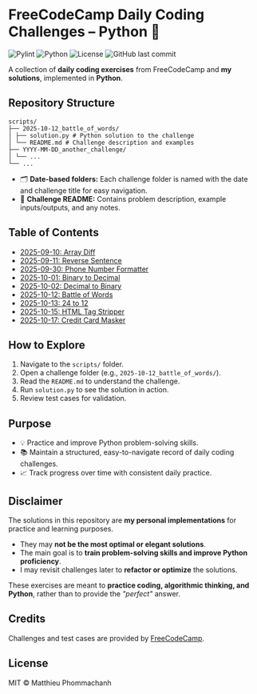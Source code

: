 # FreeCodeCamp Daily Coding Challenges – Python 🐍

![Pylint](https://github.com/phommacm/fcc-daily-coding-challenges/actions/workflows/pylint.yml/badge.svg)
![Python](https://img.shields.io/badge/python-3.11-blue)
![License](https://img.shields.io/badge/license-MIT-green)
![GitHub last commit](https://img.shields.io/github/last-commit/phommacm/fcc-daily-coding-challenges)

A collection of **daily coding exercises** from FreeCodeCamp and **my solutions**, implemented in **Python**.

## Repository Structure

```
scripts/
├── 2025-10-12_battle_of_words/
│ ├── solution.py # Python solution to the challenge
│ └── README.md # Challenge description and examples
├── YYYY-MM-DD_another_challenge/
│ └── ...
└── ...
```

- 🗂️ **Date-based folders:** Each challenge folder is named with the date and challenge title for easy navigation.
- 📄 **Challenge README:** Contains problem description, example inputs/outputs, and any notes.

## Table of Contents

- [2025-09-10: Array Diff](scripts/2025-09-10_array_diff/README.md)
- [2025-09-11: Reverse Sentence](scripts/2025-09-11_reverse_sentence/README.md)
- [2025-09-30: Phone Number Formatter](scripts/2025-09-30_phone_number_formatter/README.md)
- [2025-10-01: Binary to Decimal](scripts/2025-10-01_binary_to_decimal/README.md)
- [2025-10-02: Decimal to Binary](scripts/2025-10-02_decimal_to_binary/README.md)
- [2025-10-12: Battle of Words](scripts/2025-10-12_battle_of_words/README.md)
- [2025-10-13: 24 to 12](scripts/2025-10-13_24_to_12/README.md)
- [2025-10-15: HTML Tag Stripper](scripts/2025-10-15_html_tag_stripper/README.md)
- [2025-10-17: Credit Card Masker](scripts/2025-10-17_credit_card_masker/README.md)
<!-- ➕ Add new challenges below as you go -->
<!-- - [YYYY-MM-DD: Challenge Title](scripts/YYYY-MM-DD-challenge_title/README.md) -->

## How to Explore

1. Navigate to the `scripts/` folder.  
2. Open a challenge folder (e.g., `2025-10-12_battle_of_words/`).  
3. Read the `README.md` to understand the challenge.  
4. Run `solution.py` to see the solution in action.  
5. Review test cases for validation.

## Purpose

- 💡 Practice and improve Python problem-solving skills.  
- 📚 Maintain a structured, easy-to-navigate record of daily coding challenges.  
- 📈 Track progress over time with consistent daily practice.

## Disclaimer

The solutions in this repository are **my personal implementations** for practice and learning purposes.  

- They may **not be the most optimal or elegant solutions**.  
- The main goal is to **train problem-solving skills and improve Python proficiency**.  
- I may revisit challenges later to **refactor or optimize** the solutions.  

These exercises are meant to **practice coding, algorithmic thinking, and Python**, rather than to provide the *"perfect"* answer.

## Credits

Challenges and test cases are provided by [FreeCodeCamp](https://www.freecodecamp.org/learn/daily-coding-challenge/archive).

## License

MIT © Matthieu Phommachanh